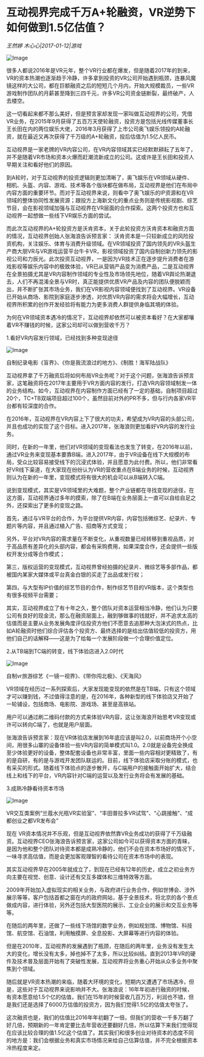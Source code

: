# 互动视界完成千万A+轮融资，VR逆势下如何做到1.5亿估值？

*王然婷  木心心|2017-01-12|游戏*

![Image](http://p3.pstatp.com/large/37d70004448bbc0b53ac)

很多人都说2016年是VR元年，整个VR行业都在爆发，但是随着2017年的到来，VR的资本热潮也逐渐趋于冷静，许多拿到投资的VR公司开始遇到瓶颈，连暴风魔镜这样的大公司，都在巨额融资之后的短短几个月内，开始大规模裁员，一些VR游戏制作团队的月薪甚至降到三四千元，许多VR公司资金链断裂，最终破产，人去楼空。

这一切看起来都不那么美好，但是预言家却发现一家叫做互动视界的公司，凭借VR业务，在2015年9月获得了五百万天使轮融资，投资方是包括光线传媒董事长王长田在内的两位娱乐大佬，2016年3月获得了上市公司奥飞娱乐领投的A轮融资，就在最近又再次获得了千万级的A+轮融资，投后估值为1.5亿人民币。

互动视界是一家老牌的VR内容公司，在VR内容领域其实已经默默耕耘了五年了，并不是随着VR市场和资本火爆而赶潮流新成立的公司。这或许是王长田和投资人早期关注和看好他们的原因。

到A轮时，对于互动视界的投资逻辑则更加清晰了，奥飞娱乐在VR领域从硬件、相机、头盔、内容、游戏、技术等各个版块都在做布局，互动视界是他们在布局中内容方面的重要环节。而对于互动视界来说，则看中了奥飞娱乐的IP资源和在VR领域的整体协同性发展资源；跟投方上海新文化的重点业务则是传统影视剧、综艺节目，会在影视领域加强与互动视界在VR层面的合作探索。这两个投资方也和互动视界一起想做一些线下VR娱乐方面的尝试。

而此次互动视界的A+轮投资方是沃肯资本，关于此轮投资方沃肯资本和融资方面的情况，互动视界创始人张海浪告诉预言家： 沃肯资本是一只较新成立的风险投资机构，关注娱乐、体育与消费升级领域。在VR领域投资了国内领先的VR头盔生产商大朋VR与VR游戏运营平台牛卡VR，影视领域投资了国内自制创新力领先的影视公司和力辰光。此次投资互动视界，一是因为VR技术正在逐步提升消费者在游戏影视等娱乐内容中的极致体验，VR已从营销产品变为消费产品，二是互动视界在全景拍摄尤其是VR内容制作领域的专业性及市场领先地位，随着VR舆论热潮退去，人们不再混淆全景与VR时，真正能提供优质VR产品及内容的团队便脱颖而出，并不断扩张其市场业务，我们在VR影视内容领域便找到了互动视界。VR设备已开始从商场、影院到家庭逐步渗透，对优质VR内容的需求将会大幅增长，互动视界所积累的创作开发经验将有能力为更多消费人群提供身临其境的体验。

为何在VR领域资本遇冷的情况下，互动视界却依然可以被资本看好？在大家都嚷着VR不赚钱的时候，这家公司却可以做到营收千万？

1.看好VR内容发行领域，已经找到多种变现途径

![Image](http://p3.pstatp.com/large/37d600027692ebd6873a)

自制纪录电影《盲界》、《你是我流浪过的地方》、《制胜！海军陆战队》

互动视界拿了千万融资后将如何布局VR业务呢？对于这个问题，张海浪告诉预言家，这笔融资将在2017年主要用于VR方面内容的发行，打造VR内容领域制发一体的业务结构。如今，互动视界在内容制作方面已经有了一定的基础，自制项目超过20个，TC+TB双端项目超过100个，虽然目前对外的PR不多，但与行内各家VR平台都有较深度的合作。

在2016年，互动视界在VR内容上下了很大的功夫，希望成为VR内容的头部公司，并且也成功的实现了这个目标。进入2017年，张海浪则更加看好VR内容的发行业务。

同时，在新的一年里，他们对VR领域的变现看法也发生了转变，在2016年以前，通过VR业务来变现基本要靠B端，进入2017年，由于VR设备在线下大规模的布局，受众比较容易接受线下的沉浸式体验，并且愿意为此付费。所以，他们非常看好VR线下渠道，在大家现在纷纷认为VR的营收重点在B端业务的时候，互动视界则认为在新的一年里，变现模式将有很大的机会可以从B端转入C端。

说到变现模式，其实是VR领域里的大难题，整个产业链都在寻找变现的途径，在这方面，互动视界通过多年的摸索，除了在B端在业务层面上一直可以自给自足之外，还探索出了更多的变现之路。

首先，通过与VR平台的合作，为平台提供VR内容，内容包括微综艺、纪录片、专题片等内容，并且通过植入广告、招商等方式变现；

另外，平台对VR内容的需求量在不断变化，从重视数量已经转移到重视品质，对于高品质有差异化的头部内容，都会有采购费用，如果深度合作，还会提供一些版权开发分成等合作模式；

第三，版权运营的变现模式，互动视界曾经拍摄的纪录片、微综艺等多部作品，都被国内某家大媒体或平台真金白银的买走了出品或发行权；

第四，与大型有IP价值的综艺节目的合作，制作综艺节目的VR版本，这个类型也有很多视频平台需要；

其实，互动视界成立了有十年之久，整个团队对资本运营相当冷静，他们认为只要公司有良好的现金流，那么在融资层面上，融到够做事的钱就好，并不追求太高的估值而是主要从业务发展角度评估投资方他们不愿意去追那种大泡沫式的热点，比如A轮融资时他们综合评估各个投资方、最终选择的是给出估值较低的投资方，用他们自己的话解释——这是为了给每一个发展阶段做一个合理价值定位。

2.从TB端到TC端的转变，线下体验店进入2.0时代

![Image](http://p3.pstatp.com/large/37d600027690c0671f09)

自制vr旅游综艺《一镜一视界》、《带你闯北极》、《天海风》

VR领域在经历过一系列探索后，大家发现能变现的依然是在TB端，只有这个领域才可以赚到钱，不过值得注意的是，在2016年，各种新型的线下体验店又开始了一轮铺设，包括商场、电影院、游戏场、甚至是高铁站。

用户可以通过刷二维码付款的方式来体验VR内容，这让张海浪开始思考VR变现或许可以转向C端了，也就是用户层面。

张海浪告诉预言家：现在VR体验店发展到16年底应该是叫2.0，以前商场开个小空间，用很多山寨的设备体验一些VR内容的简单模式叫1.0。2.0就是设备完全换成至少体验更好的设备，整体配套设备也非常丰富，里面一些内容相对更精致了，有的是自研，有的是与游戏开发团队联运的。目前，线下体验店采取分账的模式，也有采买的形式。随着线下体验点的逐步散开，与C端用户的接触面开始扩大，结合线上和线下的平台，VR内容针对C端的运营以及发行业务将会有发展的基础。

3.成熟冷静看待资本市场

![Image](http://p2.pstatp.com/large/37d60002769488785b9c)

VR交互类案例“兰蔻水光瓶VR实验室”、“丰田普拉多VR试驾”、“心跳接触”、“成都创业之都VR发布会”

现在 VR资本情况并不乐观，但是互动视界依然靠VR业务成功的获得了千万级融资。互动视界CEO张海浪告诉预言家，这家公司如今可以获得资本方面的青睐，是因为他和整个团队对待资本都是成熟冷静的，他们不会在资本市场好的情况下，一味寻求高估值，而是会更加客观理智的看待公司在资本市场中的表现。

其实互动视界早在2005年就成立了，到现在已经有12年的历史，成立之初业务方向主要在视觉、创意、设计还有交互多媒体和三维特效等方面。

2009年开始加入虚拟现实的相关业务，与政府进行业务合作，例如世博会、涉外展示等等，客户包括首都之窗在内的政府网站，基于全景技术，将北京的各个景点做成内容，进行体验，另外还包括大型医院的展示、工业企业的展示和交互业务等等。

在随后的两年里，还做了一些线下场馆的数字业务，例如规划馆、博物馆、科技馆、航空馆、石油馆，利用触摸屏、全息投影、大屏幕等进行内容的体验。

但是在2010年，互动视界的发展遇到了瓶颈，在随后的两年里，业务没有发生太大的变化，增长没有太多，掉也掉不了太多，所以比较纠结。直到2013年VR的硬件及技术普及层面开始有了突破性发展，互动视界将业务重心开始从众多业务中聚焦到个领域。

随后就是VR资本热潮的来临，随着大环境的变化，短期内又遭遇了市场遇冷，但是，这些对于互动视界来说影响并不大。张海浪说：16年年初进行融资的时候，有资本愿意给1.5个亿的估值，我们在15年的时候营收几百万万，利润也不错，但是我们还是选择了6000万估值的投资方，因为我们觉得1.5亿的估值太夸张了。

这次融资也是，我们的估值比2016年年初翻了一倍，但我们的营收一千多万翻了好几倍，预期新的一年肯定要比去年营收还要翻好几倍，所以估算下来我们觉得现在应该比较合理的值1.5亿这个估值了。其实我们和很多创业对待资本的态度不同的地方是：我们会根据业务和真实市场情况来给自己估算估值，并不完全根据资本冷热程度来定。

